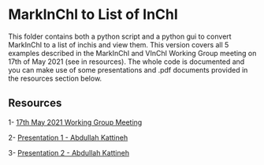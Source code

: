 # MarkInChI to List of InChI

This folder contains both a python
script and a python gui to convert MarkInChI
to a list of inchis and view them. This version
covers all 5 examples described in the
MarkInChI and VInChI Working Group meeting
on 17th of May 2021 (see in resources). The whole
code is documented and you can make use of some
presentations and .pdf documents provided in
the resources section below.

## Resources

1- [17th May 2021 Working Group Meeting](https://drive.google.com/file/d/14VPgQNHCs5_X2_AXaWxGXCOD12z79k_z/view?usp=sharing)

2- [Presentation 1 - Abdullah Kattineh](https://docs.google.com/presentation/d/1F631duOvL39CWStcOzdq5riRriocgaHC/edit?usp=sharing&ouid=105229675019634902210&rtpof=true&sd=true)

3- [Presentation 2 - Abdullah Kattineh](https://docs.google.com/presentation/d/1Ml4-kUDWRmLlXuE9YN66a9nvKDNoP7H2/edit?usp=sharing&ouid=105229675019634902210&rtpof=true&sd=true)
